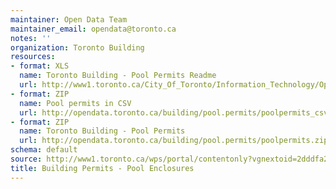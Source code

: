 ```yaml
---
maintainer: Open Data Team
maintainer_email: opendata@toronto.ca
notes: ''
organization: Toronto Building
resources:
- format: XLS
  name: Toronto Building - Pool Permits Readme
  url: http://www1.toronto.ca/City_Of_Toronto/Information_Technology/Open_Data/Data_Sets/Assets/Files/Toronto_Building_-_Pool_Permits_Readme_File.xls
- format: ZIP
  name: Pool permits in CSV
  url: http://opendata.toronto.ca/building/pool.permits/poolpermits_csv.zip
- format: ZIP
  name: Toronto Building - Pool Permits
  url: http://opendata.toronto.ca/building/pool.permits/poolpermits.zip
schema: default
source: http://www1.toronto.ca/wps/portal/contentonly?vgnextoid=2dddfa24d5e83310VgnVCM1000003dd60f89RCRD&vgnextchannel=1a66e03bb8d1e310VgnVCM10000071d60f89RCRD
title: Building Permits - Pool Enclosures
---
```

